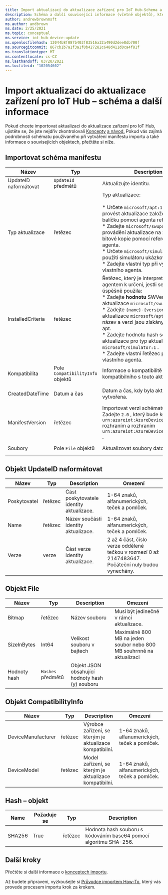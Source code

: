 ```yaml
---
title: Import aktualizací do aktualizace zařízení pro IoT Hub-Schema a další informace | Microsoft Docs
description: Schéma a další související informace (včetně objektů), které se používají při importu aktualizací do aktualizace zařízení pro IoT Hub.
author: andrewbrownmsft
ms.author: andbrown
ms.date: 2/25/2021
ms.topic: conceptual
ms.service: iot-hub-device-update
ms.openlocfilehash: 13044b8f087b403f83516a32a490d2dee8db700f
ms.sourcegitcommit: 867cb1b7a1f3a1f0b427282c648d411d0ca4f81f
ms.translationtype: MT
ms.contentlocale: cs-CZ
ms.lasthandoff: 03/20/2021
ms.locfileid: "102054602"
---
```

# <a name="importing-updates-into-device-update-for-iot-hub---schema-and-other-information"></a>Import aktualizací do aktualizace zařízení pro IoT Hub – schéma a další informace
Pokud chcete importovat aktualizaci do aktualizace zařízení pro IoT Hub, ujistěte se, že jste nejdřív zkontrolovali [Koncepty](import-concepts.md) [a návod.](import-update.md) Pokud vás zajímá podrobnosti schématu používaného při vytváření manifestu importu a také informace o souvisejících objektech, přečtěte si níže.

## <a name="import-manifest-schema"></a>Importovat schéma manifestu

| Název | Typ | Description | Omezení |
| --------- | --------- | --------- | --------- |
| UpdateID naformátovat | `UpdateId` předmětů | Aktualizujte identitu. |
| Typ aktualizace | řetězec | Typ aktualizace: <br/><br/> * Určete `microsoft/apt:1` , kdy se má provést aktualizace založená na balíčku pomocí agenta reference.<br/> * Zadejte `microsoft/swupdate:1` při provádění aktualizace na základě bitové kopie pomocí referenčního agenta.<br/> * Určete `microsoft/simulator:1` při použití simulátoru ukázkového agenta.<br/> * Zadejte vlastní typ při vývoji vlastního agenta. | Formát: <br/> `{provider}/{type}:{typeVersion}`<br/><br/> Maximálně 32 znaků celkem |
| InstalledCriteria | řetězec | Řetězec, který je interpretován agentem k určení, jestli se aktualizace úspěšně použila:  <br/> * Zadejte **hodnotu** SWVersion pro typ aktualizace `microsoft/swupdate:1` .<br/> * Zadejte `{name}-{version}` pro typ aktualizace `microsoft/apt:1` , jehož název a verzi jsou získány ze souboru apt.<br/> * Zadejte hodnotu hash souboru aktualizace pro typ aktualizace `microsoft/simulator:1` .<br/> * Zadejte vlastní řetězec při vývoji vlastního agenta.<br/> | Maximálně 64 znaků |
| Kompatibilita | Pole `CompatibilityInfo` objektů | Informace o kompatibilitě zařízení kompatibilního s touto aktualizací. | Maximálně 10 položek |
| CreatedDateTime | Datum a čas | Datum a čas, kdy byla aktualizace vytvořena. | Formát data a času s oddělovači ISO 8601, v UTC |
| ManifestVersion | řetězec | Importovat verzi schématu manifestu. Zadejte `2.0` , který bude kompatibilní s `urn:azureiot:AzureDeviceUpdateCore:1` rozhraním a rozhraním `urn:azureiot:AzureDeviceUpdateCore:4` . | Musí být `2.0` |
| Soubory | Pole `File` objektů | Aktualizovat soubory datové části | Maximálně 5 souborů |

## <a name="updateid-object"></a>Objekt UpdateID naformátovat

| Název | Typ | Description | Omezení |
| --------- | --------- | --------- | --------- |
| Poskytovatel | řetězec | Část poskytovatele identity aktualizace. | 1-64 znaků, alfanumerických, teček a pomlček. |
| Name | řetězec | Název součásti identity aktualizace. | 1-64 znaků, alfanumerických, teček a pomlček. |
| Verze | verze | Část verze identity aktualizace. | 2 až 4 část, číslo verze oddělené tečkou v rozmezí 0 až 2147483647. Počáteční nuly budou vynechány. |

## <a name="file-object"></a>Objekt File

| Název | Typ | Description | Omezení |
| --------- | --------- | --------- | --------- |
| Bitmap | řetězec | Název souboru | Musí být jedinečné v rámci aktualizace. |
| SizeInBytes | Int64 | Velikost souboru v bajtech | Maximálně 800 MB na jeden soubor nebo 800 MB souhrnně na aktualizaci |
| Hodnoty hash | `Hashes` předmětů | Objekt JSON obsahující hodnoty hash (y) souboru |

## <a name="compatibilityinfo-object"></a>Objekt CompatibilityInfo

| Název | Typ | Description | Omezení |
| --- | --- | --- | --- |
| DeviceManufacturer | řetězec | Výrobce zařízení, se kterým je aktualizace kompatibilní. | 1-64 znaků, alfanumerických, teček a pomlček. |
| DeviceModel | řetězec | Model zařízení, se kterým je aktualizace kompatibilní. | 1-64 znaků, alfanumerických, teček a pomlček. |

## <a name="hashes-object"></a>Hash – objekt

| Name | Požaduje se | Typ | Description |
| --------- | --------- | --------- | --------- |
| SHA256 | True | řetězec | Hodnota hash souboru s kódováním base64 pomocí algoritmu SHA-256. |

## <a name="next-steps"></a>Další kroky

Přečtěte si další informace o [konceptech importu](./import-concepts.md).

Až budete připraveni, vyzkoušejte si [Průvodce importem How-To](./import-update.md), který vás provede procesem importu krok za krokem.
